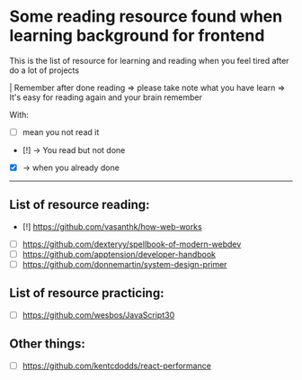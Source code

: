 # Some reading resource found when learning background for frontend

This is the list of resource for learning and reading when you feel tired after do a lot of projects

| Remember after done reading => please take note what you have learn => It's easy for reading again and your brain remember

With:

- [ ] mean you not read it
- [!] -> You read but not done
- [x] -> when you already done

---

## List of resource reading:

- [!] https://github.com/vasanthk/how-web-works
- [ ] https://github.com/dexteryy/spellbook-of-modern-webdev
- [ ] https://github.com/apptension/developer-handbook
- [ ] https://github.com/donnemartin/system-design-primer

## List of resource practicing:

- [ ] https://github.com/wesbos/JavaScript30

## Other things:

- [ ] https://github.com/kentcdodds/react-performance
